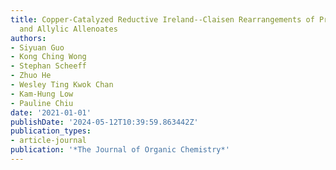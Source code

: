 ```yaml
---
title: Copper-Catalyzed Reductive Ireland--Claisen Rearrangements of Propargylic Acrylates
  and Allylic Allenoates
authors:
- Siyuan Guo
- Kong Ching Wong
- Stephan Scheeff
- Zhuo He
- Wesley Ting Kwok Chan
- Kam-Hung Low
- Pauline Chiu
date: '2021-01-01'
publishDate: '2024-05-12T10:39:59.863442Z'
publication_types:
- article-journal
publication: '*The Journal of Organic Chemistry*'
---
```

